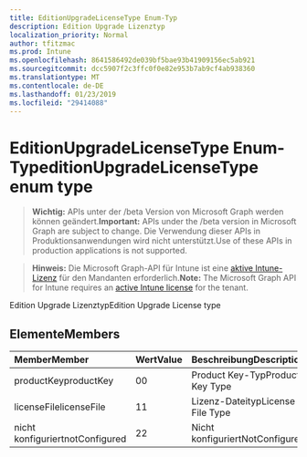 ```yaml
---
title: EditionUpgradeLicenseType Enum-Typ
description: Edition Upgrade Lizenztyp
localization_priority: Normal
author: tfitzmac
ms.prod: Intune
ms.openlocfilehash: 8641586492de039bf5bae93b41909156ec5ab921
ms.sourcegitcommit: dcc5907f2c3ffc0f0e82e953b7ab9cf4ab938360
ms.translationtype: MT
ms.contentlocale: de-DE
ms.lasthandoff: 01/23/2019
ms.locfileid: "29414088"
---
```

# <a name="editionupgradelicensetype-enum-type"></a><span data-ttu-id="7fcd6-103">EditionUpgradeLicenseType Enum-Typ</span><span class="sxs-lookup"><span data-stu-id="7fcd6-103">editionUpgradeLicenseType enum type</span></span>

> <span data-ttu-id="7fcd6-104">**Wichtig:** APIs unter der /beta Version von Microsoft Graph werden können geändert.</span><span class="sxs-lookup"><span data-stu-id="7fcd6-104">**Important:** APIs under the /beta version in Microsoft Graph are subject to change.</span></span> <span data-ttu-id="7fcd6-105">Die Verwendung dieser APIs in Produktionsanwendungen wird nicht unterstützt.</span><span class="sxs-lookup"><span data-stu-id="7fcd6-105">Use of these APIs in production applications is not supported.</span></span>

> <span data-ttu-id="7fcd6-106">**Hinweis:** Die Microsoft Graph-API für Intune ist eine [aktive Intune-Lizenz](https://go.microsoft.com/fwlink/?linkid=839381) für den Mandanten erforderlich.</span><span class="sxs-lookup"><span data-stu-id="7fcd6-106">**Note:** The Microsoft Graph API for Intune requires an [active Intune license](https://go.microsoft.com/fwlink/?linkid=839381) for the tenant.</span></span>

<span data-ttu-id="7fcd6-107">Edition Upgrade Lizenztyp</span><span class="sxs-lookup"><span data-stu-id="7fcd6-107">Edition Upgrade License type</span></span>

## <a name="members"></a><span data-ttu-id="7fcd6-108">Elemente</span><span class="sxs-lookup"><span data-stu-id="7fcd6-108">Members</span></span>
|<span data-ttu-id="7fcd6-109">Member</span><span class="sxs-lookup"><span data-stu-id="7fcd6-109">Member</span></span>|<span data-ttu-id="7fcd6-110">Wert</span><span class="sxs-lookup"><span data-stu-id="7fcd6-110">Value</span></span>|<span data-ttu-id="7fcd6-111">Beschreibung</span><span class="sxs-lookup"><span data-stu-id="7fcd6-111">Description</span></span>|
|:---|:---|:---|
|<span data-ttu-id="7fcd6-112">productKey</span><span class="sxs-lookup"><span data-stu-id="7fcd6-112">productKey</span></span>|<span data-ttu-id="7fcd6-113">0</span><span class="sxs-lookup"><span data-stu-id="7fcd6-113">0</span></span>|<span data-ttu-id="7fcd6-114">Product Key-Typ</span><span class="sxs-lookup"><span data-stu-id="7fcd6-114">Product Key Type</span></span>|
|<span data-ttu-id="7fcd6-115">licenseFile</span><span class="sxs-lookup"><span data-stu-id="7fcd6-115">licenseFile</span></span>|<span data-ttu-id="7fcd6-116">1</span><span class="sxs-lookup"><span data-stu-id="7fcd6-116">1</span></span>|<span data-ttu-id="7fcd6-117">Lizenz-Dateityp</span><span class="sxs-lookup"><span data-stu-id="7fcd6-117">License File Type</span></span>|
|<span data-ttu-id="7fcd6-118">nicht konfiguriert</span><span class="sxs-lookup"><span data-stu-id="7fcd6-118">notConfigured</span></span>|<span data-ttu-id="7fcd6-119">2</span><span class="sxs-lookup"><span data-stu-id="7fcd6-119">2</span></span>|<span data-ttu-id="7fcd6-120">Nicht konfiguriert</span><span class="sxs-lookup"><span data-stu-id="7fcd6-120">NotConfigured</span></span>|





